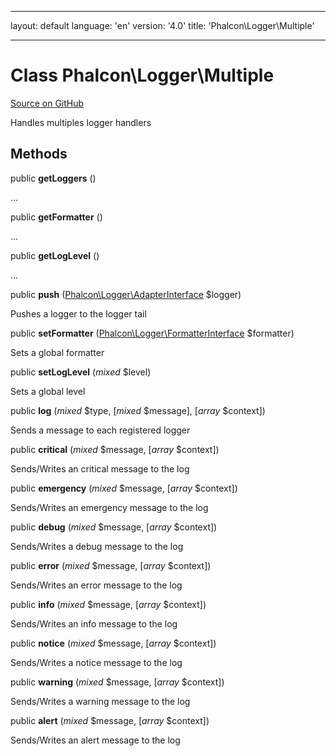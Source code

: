 * * *

layout: default language: 'en' version: '4.0' title: 'Phalcon\Logger\Multiple'

* * *

# Class **Phalcon\Logger\Multiple**

<a href="https://github.com/phalcon/cphalcon/tree/v3.4.0/phalcon/logger/multiple.zep" class="btn btn-default btn-sm">Source on GitHub</a>

Handles multiples logger handlers

## Methods

public **getLoggers** ()

...

public **getFormatter** ()

...

public **getLogLevel** ()

...

public **push** ([Phalcon\Logger\AdapterInterface](/3.4/en/api/Phalcon_Logger_AdapterInterface) $logger)

Pushes a logger to the logger tail

public **setFormatter** ([Phalcon\Logger\FormatterInterface](/3.4/en/api/Phalcon_Logger_FormatterInterface) $formatter)

Sets a global formatter

public **setLogLevel** (*mixed* $level)

Sets a global level

public **log** (*mixed* $type, [*mixed* $message], [*array* $context])

Sends a message to each registered logger

public **critical** (*mixed* $message, [*array* $context])

Sends/Writes an critical message to the log

public **emergency** (*mixed* $message, [*array* $context])

Sends/Writes an emergency message to the log

public **debug** (*mixed* $message, [*array* $context])

Sends/Writes a debug message to the log

public **error** (*mixed* $message, [*array* $context])

Sends/Writes an error message to the log

public **info** (*mixed* $message, [*array* $context])

Sends/Writes an info message to the log

public **notice** (*mixed* $message, [*array* $context])

Sends/Writes a notice message to the log

public **warning** (*mixed* $message, [*array* $context])

Sends/Writes a warning message to the log

public **alert** (*mixed* $message, [*array* $context])

Sends/Writes an alert message to the log